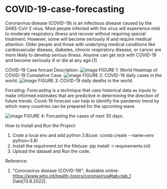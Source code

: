 # COVID-19-case-forecasting

Coronavirus disease (COVID-19) is an infectious disease caused by the SARS-CoV-2 virus.
Most people infected with the virus will experience mild to moderate respiratory illness and recover without requiring special treatment. However, some will become seriously ill and require medical attention. Older people and those with underlying medical conditions like cardiovascular disease, diabetes, chronic respiratory disease, or cancer are more likely to develop serious illness. Anyone can get sick with COVID-19 and become seriously ill or die at any age.[1]

COVID-19 Case forcast Description:
![image](https://user-images.githubusercontent.com/91009498/184467972-19770849-b742-4c73-acab-109e72dba39c.png)
FIGURE 1: World Heatmap of COVID-19 Cumalative Case. 
![image](https://user-images.githubusercontent.com/91009498/184468032-eb75cd07-cd49-4895-9bfb-823c3da80ffe.png)
FIGURE 2: COVID-19 daily cases in the world.
![image](https://user-images.githubusercontent.com/91009498/184468051-dea1da7d-765a-478d-9771-41d596430097.png)
FIGURE 3: COVID-19 daily deaths in the world.

Forcating:
Forecasting is a technique that uses historical data as inputs to make informed estimates that are predictive in determining the direction of future trends. Covid-19  forecast can help to identify the pandemic trend by which many countries can be prepared for the upcoming wave.

![image](https://user-images.githubusercontent.com/91009498/184468252-f7344c33-c050-4556-b99c-31007f412695.png)
FIGURE 4: Forcasting the cases of next 30 days.


How to Install and Run the Project:

1. Crate a local env and add python 3.8(use: conda create --name=env python=3.8)
2. Install the requirment.txt the file(use: pip install -r requirements.txt)
3. Upload the dataset and Run the code.

Reference:
1. "Coronavirus disease (COVID-19)", Available online: https://www.who.int/health-topics/coronavirus#tab=tab_1 Date[13.8.2022].

